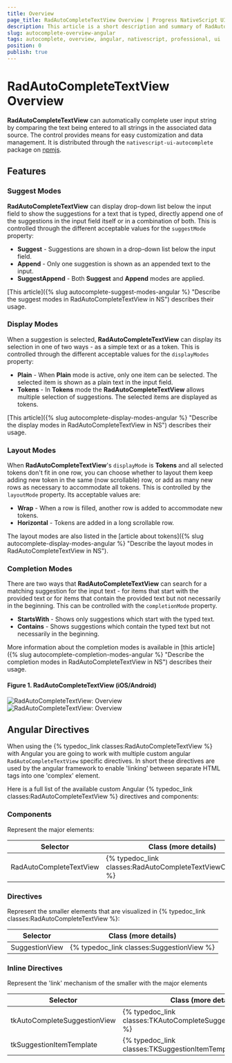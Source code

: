 ```yaml
---
title: Overview
page_title: RadAutoCompleteTextView Overview | Progress NativeScript UI Documentation
description: This article is a short description and summary of RadAutoCompleteTextView's features and their usage with Angular.
slug: autocomplete-overview-angular
tags: autocomplete, overview, angular, nativescript, professional, ui
position: 0
publish: true
---
```


# RadAutoCompleteTextView Overview

**RadAutoCompleteTextView** can automatically complete user input string by comparing the text being entered to all strings in the associated data source. The control provides means for easy customization and data management. It is distributed through the `nativescript-ui-autocomplete` package on [npmjs](https://www.npmjs.com/package/nativescript-ui-autocomplete).

## Features

### Suggest Modes

**RadAutoCompleteTextView** can display drop-down list below the input field to show the suggestions for a text that is typed, directly append one of the suggestions in the input field itself or in a combination of both. This is controlled through the different acceptable values for the `suggestMode` property:

* **Suggest** - Suggestions are shown in a drop-down list below the input field.
* **Append** - Only one suggestion is shown as an appended text to the input.
* **SuggestAppend** - Both **Suggest** and **Append** modes are applied.

[This article]({% slug autocomplete-suggest-modes-angular %} "Describe the suggest modes in RadAutoCompleteTextView in NS") describes their usage.

### Display Modes

When a suggestion is selected, **RadAutoCompleteTextView** can display its selection in one of two ways - as a simple text or as a token. This is controlled through the different acceptable values for the `displayModes` property:

* **Plain** - When **Plain** mode is active, only one item can be selected. The selected item is shown as a plain text in the input field.
* **Tokens** - In **Tokens** mode the **RadAutoCompleteTextView** allows multiple selection of suggestions. The selected items are displayed as tokens.

[This article]({% slug autocomplete-display-modes-angular %} "Describe the display modes in RadAutoCompleteTextView in NS") describes their usage.

### Layout Modes

When **RadAutoCompleteTextView**'s `displayMode` is **Tokens** and all selected tokens don't fit in one row, you can choose whether to layout them keep adding new token in the same (now scrollable) row, or add as many new rows as necessary to accommodate all tokens. This is controlled by the `layoutMode` property. Its acceptable values are:

* **Wrap** - When a row is filled, another row is added to accommodate new tokens.
* **Horizontal** - Tokens are added in a long scrollable row.

The layout modes are also listed in the [article about tokens]({% slug autocomplete-display-modes-angular %} "Describe the layout modes in RadAutoCompleteTextView in NS").

### Completion Modes

There are two ways that **RadAutoCompleteTextView** can search for a matching suggestion for the input text - for items that start with the provided text or for items that contain the provided text but not necessarily in the beginning. This can be controlled with the `completionMode` property.

* **StartsWith** - Shows only suggestions which start with the typed text.
* **Contains** - Shows suggestions which contain the typed text but not necessarily in the beginning.

More information about the completion modes is available in [this article]({% slug autocomplete-completion-modes-angular %} "Describe the completion modes in RadAutoCompleteTextView in NS") describes their usage.

#### Figure 1. RadAutoCompleteTextView (iOS/Android)

![RadAutoCompleteTextView: Overview](../../img/ns_ui/autocomplete-overview-ios.png "RadAutoCompleteTextView in iOS") ![RadAutoCompleteTextView: Overview](../../img/ns_ui/autocomplete-overview-android.png "RadAutoCompleteTextView in Android")

## Angular Directives

When using the {% typedoc_link classes:RadAutoCompleteTextView %} with Angular you are going to work with multiple custom angular `RadAutoCompleteTextView` specific directives. In short these directives are used by the angular framework to enable 'linking' between separate HTML tags into one 'complex' element.

Here is a full list of the available custom Angular {% typedoc_link classes:RadAutoCompleteTextView %} directives and components:

### Components

Represent the major elements:

| Selector          | Class (more details)                                  |
|-------------------|-------------------------------------------------------|
| RadAutoCompleteTextView | {% typedoc_link classes:RadAutoCompleteTextViewComponent %} |

### Directives

Represent the smaller elements that are visualized in {% typedoc_link classes:RadAutoCompleteTextView %}:

| Selector          | Class (more details)                                  |
|-------------------|-------------------------------------------------------|
| SuggestionView | {% typedoc_link classes:SuggestionView %} |

### Inline Directives

Represent the 'link' mechanism of the smaller with the major elements

| Selector          | Class (more details)                                  |
|-------------------|-------------------------------------------------------|
| tkAutoCompleteSuggestionView | {% typedoc_link classes:TKAutoCompleteSuggestionViewDirective %} |
| tkSuggestionItemTemplate | {% typedoc_link classes:TKSuggestionItemTemplateDirective %} |
